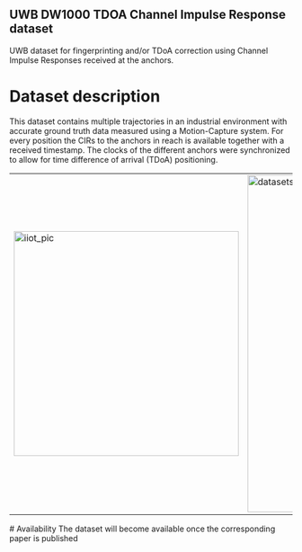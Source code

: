 ## UWB DW1000 TDOA Channel Impulse Response dataset
UWB dataset for fingerprinting and/or TDoA correction using Channel Impulse Responses received at the anchors.

# Dataset description
This dataset contains multiple trajectories in an industrial environment with accurate ground truth data measured using a Motion-Capture system.
For every position the CIRs to the anchors in reach is available together with a received timestamp. The clocks of the different anchors were synchronized to allow for time difference of arrival (TDoA) positioning.
<table>
  <tr>
    <td><img src="https://github.com/user-attachments/assets/8502e2d0-3b3d-4a74-875c-6ebc4054dcda" alt="iiot_pic" width="400"></td>
    <td><img src="https://github.com/user-attachments/assets/bbabd45b-1bd6-4744-8b6e-c7c60c05deb0" alt="datasets" width="600"></td>
  </tr>
</table>
# Availability
The dataset will become available once the corresponding paper is published

